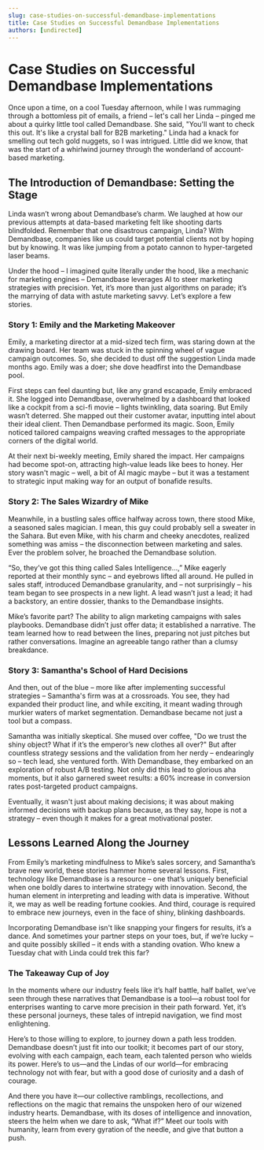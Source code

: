 ```yaml
---
slug: case-studies-on-successful-demandbase-implementations
title: Case Studies on Successful Demandbase Implementations
authors: [undirected]
---
```



# Case Studies on Successful Demandbase Implementations

Once upon a time, on a cool Tuesday afternoon, while I was rummaging through a bottomless pit of emails, a friend – let's call her Linda – pinged me about a quirky little tool called Demandbase. She said, "You'll want to check this out. It's like a crystal ball for B2B marketing." Linda had a knack for smelling out tech gold nuggets, so I was intrigued. Little did we know, that was the start of a whirlwind journey through the wonderland of account-based marketing.

## The Introduction of Demandbase: Setting the Stage

Linda wasn’t wrong about Demandbase’s charm. We laughed at how our previous attempts at data-based marketing felt like shooting darts blindfolded. Remember that one disastrous campaign, Linda? With Demandbase, companies like us could target potential clients not by hoping but by knowing. It was like jumping from a potato cannon to hyper-targeted laser beams.

Under the hood – I imagined quite literally under the hood, like a mechanic for marketing engines – Demandbase leverages AI to steer marketing strategies with precision. Yet, it’s more than just algorithms on parade; it’s the marrying of data with astute marketing savvy. Let’s explore a few stories.

### Story 1: Emily and the Marketing Makeover

Emily, a marketing director at a mid-sized tech firm, was staring down at the drawing board. Her team was stuck in the spinning wheel of vague campaign outcomes. So, she decided to dust off the suggestion Linda made months ago. Emily was a doer; she dove headfirst into the Demandbase pool.

First steps can feel daunting but, like any grand escapade, Emily embraced it. She logged into Demandbase, overwhelmed by a dashboard that looked like a cockpit from a sci-fi movie – lights twinkling, data soaring. But Emily wasn’t deterred. She mapped out their customer avatar, inputting intel about their ideal client. Then Demandbase performed its magic. Soon, Emily noticed tailored campaigns weaving crafted messages to the appropriate corners of the digital world.

At their next bi-weekly meeting, Emily shared the impact. Her campaigns had become spot-on, attracting high-value leads like bees to honey. Her story wasn't magic – well, a bit of AI magic maybe – but it was a testament to strategic input making way for an output of bonafide results.

### Story 2: The Sales Wizardry of Mike

Meanwhile, in a bustling sales office halfway across town, there stood Mike, a seasoned sales magician. I mean, this guy could probably sell a sweater in the Sahara. But even Mike, with his charm and cheeky anecdotes, realized something was amiss – the disconnection between marketing and sales. Ever the problem solver, he broached the Demandbase solution.

“So, they’ve got this thing called Sales Intelligence…,” Mike eagerly reported at their monthly sync – and eyebrows lifted all around. He pulled in sales staff, introduced Demandbase granularity, and – not surprisingly – his team began to see prospects in a new light. A lead wasn’t just a lead; it had a backstory, an entire dossier, thanks to the Demandbase insights.

Mike’s favorite part? The ability to align marketing campaigns with sales playbooks. Demandbase didn’t just offer data; it established a narrative. The team learned how to read between the lines, preparing not just pitches but rather conversations. Imagine an agreeable tango rather than a clumsy breakdance.

### Story 3: Samantha's School of Hard Decisions

And then, out of the blue – more like after implementing successful strategies – Samantha's firm was at a crossroads. You see, they had expanded their product line, and while exciting, it meant wading through murkier waters of market segmentation. Demandbase became not just a tool but a compass.

Samantha was initially skeptical. She mused over coffee, "Do we trust the shiny object? What if it’s the emperor’s new clothes all over?" But after countless strategy sessions and the validation from her nerdy – endearingly so – tech lead, she ventured forth. With Demandbase, they embarked on an exploration of robust A/B testing. Not only did this lead to glorious aha moments, but it also garnered sweet results: a 60% increase in conversion rates post-targeted product campaigns.

Eventually, it wasn't just about making decisions; it was about making informed decisions with backup plans because, as they say, hope is not a strategy – even though it makes for a great motivational poster.

## Lessons Learned Along the Journey

From Emily’s marketing mindfulness to Mike’s sales sorcery, and Samantha’s brave new world, these stories hammer home several lessons. First, technology like Demandbase is a resource – one that’s uniquely beneficial when one boldly dares to intertwine strategy with innovation. Second, the human element in interpreting and leading with data is imperative. Without it, we may as well be reading fortune cookies. And third, courage is required to embrace new journeys, even in the face of shiny, blinking dashboards.

Incorporating Demandbase isn't like snapping your fingers for results, it’s a dance. And sometimes your partner steps on your toes, but, if we’re lucky – and quite possibly skilled – it ends with a standing ovation. Who knew a Tuesday chat with Linda could trek this far?

### The Takeaway Cup of Joy

In the moments where our industry feels like it’s half battle, half ballet, we’ve seen through these narratives that Demandbase is a tool—a robust tool for enterprises wanting to carve more precision in their path forward. Yet, it’s these personal journeys, these tales of intrepid navigation, we find most enlightening.

Here’s to those willing to explore, to journey down a path less trodden. Demandbase doesn’t just fit into our toolkit; it becomes part of our story, evolving with each campaign, each team, each talented person who wields its power. Here’s to us—and the Lindas of our world—for embracing technology not with fear, but with a good dose of curiosity and a dash of courage.

And there you have it—our collective ramblings, recollections, and reflections on the magic that remains the unspoken hero of our wizened industry hearts. Demandbase, with its doses of intelligence and innovation, steers the helm when we dare to ask, “What if?” Meet our tools with humanity, learn from every gyration of the needle, and give that button a push.
